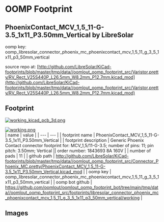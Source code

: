 # OOMP Footprint  
## PhoenixContact_MCV_1,5_11-G-3.5_1x11_P3.50mm_Vertical  by LibreSolar  
  
oomp key: oomp_libresolar_connector_phoenix_mc_phoenixcontact_mcv_1,5_11_g_3_5_1x11_p3_50mm_vertical  
  
source repo at: [http://github.com/LibreSolar/KiCad-footprints/blob/master/tmp/data//oomlout_oomp_footprint_src/Varistor.pretty/RV_Rect_V25S440P_L26.5mm_W8.2mm_P12.7mm.kicad_mod](http://github.com/LibreSolar/KiCad-footprints/blob/master/tmp/data//oomlout_oomp_footprint_src/Varistor.pretty/RV_Rect_V25S440P_L26.5mm_W8.2mm_P12.7mm.kicad_mod)  
## Footprint  
  
[![working_kicad_pcb_3d.png](working_kicad_pcb_3d_600.png)](working_kicad_pcb_3d.png)  
  
[![working.png](working_600.png)](working.png)  
| name | value | 
| --- | --- | 
| footprint name | PhoenixContact_MCV_1,5_11-G-3.5_1x11_P3.50mm_Vertical | 
| footprint description | Generic Phoenix Contact connector footprint for: MCV_1,5/11-G-3.5; number of pins: 11; pin pitch: 3.50mm; Vertical || order number: 1843693 8A 160V | 
| number of pads | 11 | 
| github path | http://github.com/LibreSolar/KiCad-footprints/blob/master/tmp/data//oomlout_oomp_footprint_src/Connector_Phoenix_MC.pretty/PhoenixContact_MCV_1,5_11-G-3.5_1x11_P3.50mm_Vertical.kicad_mod | 
| oomp key | oomp_libresolar_connector_phoenix_mc_phoenixcontact_mcv_1,5_11_g_3_5_1x11_p3_50mm_vertical | 
| oomp bot github | https://github.com/oomlout/oomlout_oomp_footprint_bot/tree/main/tmp/data//oomlout_oomp_footprint_src/footprints/libresolar_connector_phoenix_mc_phoenixcontact_mcv_1,5_11_g_3_5_1x11_p3_50mm_vertical/working | 
## Images  
